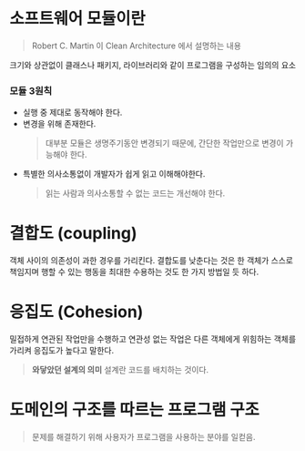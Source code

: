 
# 소프트웨어 모듈이란
> Robert C. Martin 이 Clean Architecture 에서 설명하는 내용

크기와 상관없이 클래스나 패키지, 라이브러리와 같이 프로그램을 구성하는 임의의 요소
### 모듈 3원칙
*  실행 중 제대로 동작해야 한다.
* 변경을 위해 존재한다.
	>  대부분 모듈은 생명주기동안 변경되기 때문에, 간단한 작업만으로 변경이 가능해야 한다.
* 특별한 의사소통없이 개발자가 쉽게 읽고 이해해야한다.
	> 읽는 사람과 의사소통할 수 없는 코드는 개선해야 한다.
	

# 결합도 (coupling)
객체 사이의 의존성이 과한 경우를 가리킨다.
결합도를 낮춘다는 것은 한 객체가 스스로 책임지며 행할 수 있는 행동을 최대한 수용하는 것도 한 가지 방법일 듯 하다.
# 응집도 (Cohesion)
밀접하게 연관된 작업만을 수행하고 연관성 없는 작업은 다른 객체에게 위힘하는 객체를 가리켜 응집도가 높다고 말한다.


> **와닿았던 설계의 의미**
> 설계란 코드를 배치하는 것이다.

# 도메인의 구조를 따르는 프로그램 구조
> 문제를 해결하기 위해 사용자가 프로그램을 사용하는 분야를 일컫음.

